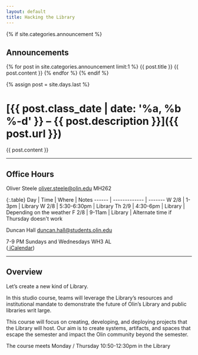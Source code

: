 ```yaml
---
layout: default
title: Hacking the Library
---
```



{% if site.categories.announcement %}
## Announcements

{% for post in site.categories.announcement limit:1 %}
{{ post.title }}
{{ post.content }}
{% endfor %}
{% endif %}


{% assign post = site.days.last %}
# [{{ post.class_date | date: '%a, %b %-d' }} – {{ post.description }}]({{ post.url }})
{{ post.content }}

---

## Office Hours

Oliver Steele <oliver.steele@olin.edu> MH262

{:.table}
Day    | Time          | Where | Notes
------ | ------------- | -------
W 2/8  | 1-3pm         | Library
W 2/8  | 5:30-6:30pm   | Library
Th 2/9 | 4:30-6pm      | Library | Depending on the weather
F 2/8  | 9-11am        | Library | Alternate time if Thursday doesn't work

Duncan Hall <duncan.hall@students.olin.edu><br/>

7-9 PM Sundays and Wednesdays WH3 AL<br>
([<i class="fa fa-calendar"></i> iCalendar](webcal://p09-calendars.icloud.com/published/2/0HsmJrKvrRZCQrGupJdLvCGi_CPXDbXA5HFworPq2R6wR4MiDQ9YI7I7lImLsjfBOWL_ntnAvSu2UgbHWy9j-79snfX5BNcKNYJFb6ptsgM))

---

## Overview

Let’s create a new kind of Library.

In this studio course, teams will leverage the Library’s resources and institutional mandate to demonstrate the future of Olin’s Library and public libraries writ large.

This course will focus on creating, developing, and deploying projects that the Library will host. Our aim is to create systems, artifacts, and spaces that escape the semester and impact the Olin community beyond the semester.

The course meets Monday / Thursday 10:50-12:30pm in the Library
